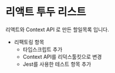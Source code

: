 # 리액트 투두 리스트

리액트와 Context API 로 만든 할일목록 입니다.

- 리팩토링 항목
  - 타입스크립트 추가
  - Context API를 리덕스툴킷으로 변경
  - Jest를 사용한 테스트 항목 추가
